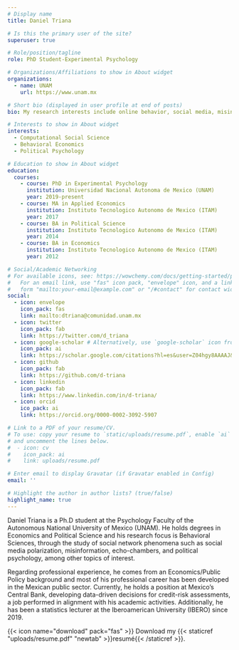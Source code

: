 ```yaml
---
# Display name
title: Daniel Triana

# Is this the primary user of the site?
superuser: true

# Role/position/tagline
role: PhD Student-Experimental Psychology

# Organizations/Affiliations to show in About widget
organizations:
  - name: UNAM
    url: https://www.unam.mx

# Short bio (displayed in user profile at end of posts)
bio: My research interests include online behavior, social media, misinformation, affective polarization, echo chambers, hate speech, populism.

# Interests to show in About widget
interests:
  - Computational Social Science
  - Behavioral Economics
  - Political Psychology

# Education to show in About widget
education:
  courses:
    - course: PhD in Experimental Psychology
      institution: Universidad Nacional Autonoma de Mexico (UNAM)
      year: 2019-present
    - course: MA in Applied Economics
      institution: Instituto Tecnologico Autonomo de Mexico (ITAM)
      year: 2017
    - course: BA in Political Science
      institution: Instituto Tecnologico Autonomo de Mexico (ITAM)
      year: 2014
    - course: BA in Economics
      institution: Instituto Tecnologico Autonomo de Mexico (ITAM)
      year: 2012

# Social/Academic Networking
# For available icons, see: https://wowchemy.com/docs/getting-started/page-builder/#icons
#   For an email link, use "fas" icon pack, "envelope" icon, and a link in the
#   form "mailto:your-email@example.com" or "/#contact" for contact widget.
social:
  - icon: envelope
    icon_pack: fas
    link: mailto:dtriana@comunidad.unam.mx
  - icon: twitter
    icon_pack: fab
    link: https://twitter.com/d_triana
  - icon: google-scholar # Alternatively, use `google-scholar` icon from `ai` icon pack
    icon_pack: ai
    link: https://scholar.google.com/citations?hl=es&user=Z04hgy8AAAAJ&view_op=list_works&gmla=AJsN-F7pnko8A-8YMKfAclg3e_Pbrc6BenPxyAmS7w5-03i7oa4BimGZ_REfuunbnLQC3mjRmh_N3XYU2w-Uzz4bVpH101AcysRg17WhCduDa2bYav7-r0U
  - icon: github
    icon_pack: fab
    link: https://github.com/d-triana
  - icon: linkedin
    icon_pack: fab
    link: https://www.linkedin.com/in/d-triana/
  - icon: orcid
    ico_pack: ai
    link: https://orcid.org/0000-0002-3092-5907

# Link to a PDF of your resume/CV.
# To use: copy your resume to `static/uploads/resume.pdf`, enable `ai` icons in `params.toml`,
# and uncomment the lines below.
#  - icon: cv
#    icon_pack: ai
#    link: uploads/resume.pdf

# Enter email to display Gravatar (if Gravatar enabled in Config)
email: ''

# Highlight the author in author lists? (true/false)
highlight_name: true
---
```


Daniel Triana is a Ph.D student at the Psychology Faculty of the Autonomous National University of Mexico (UNAM).
He holds degrees in Economics and Political Science and his research focus is Behavioral Sciences, through the study of social network phenomena such as social media polarization, misinformation, echo-chambers, and political psychology, among other topics of interest. <p>
Regarding professional experience, he comes from an Economics/Public Policy background and most of his professional career has been developed in the Mexican public sector. Currently, he holds a position at Mexico’s Central Bank, developing data-driven decisions for credit-risk assessments, a job performed in alignment with his academic activities. Additionally, he has been a statistics lecturer at the Iberoamerican University (IBERO) since 2019.

{{< icon name="download" pack="fas" >}} Download my {{< staticref "uploads/resume.pdf" "newtab" >}}resumé{{< /staticref >}}.
